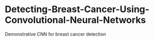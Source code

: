 # Detecting-Breast-Cancer-Using-Convolutional-Neural-Networks
Demonstrative CNN for breast cancer detection

